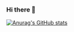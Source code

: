 ### Hi there 👋
[![Anurag's GitHub stats](https://github-readme-stats.vercel.app/api?username=viniciusnunest)](https://github.com/anuraghazra/github-readme-stats)

<!--
**viniciusnunest/viniciusnunest** is a ✨ _special_ ✨ repository because its `README.md` (this file) appears on your GitHub profile.

Here are some ideas to get you started:

- 🔭 I’m currently working on ...
- 🌱 I’m currently learning ...
- 👯 I’m looking to collaborate on ...
- 🤔 I’m looking for help with ...
- 💬 Ask me about ...
- 📫 How to reach me: ...
- 😄 Pronouns: ...
- ⚡ Fun fact: ...
-->
